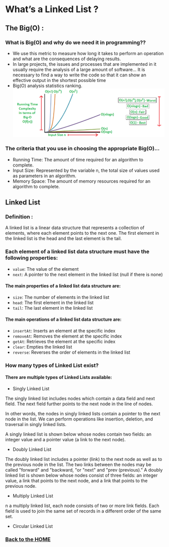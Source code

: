 # What’s a Linked List ?

## The Big(O) :
### What is Big(O) and why do we need it in programming??
- We use this metric to measure how long it takes to perform an operation and what are the consequences of delaying results.
- In large projects, the issues and processes that are implemented in it usually require the analysis of a large amount of software... It is necessary to find a way to write the code so that it can show an effective output in the shortest possible time
- Big(O) analysis statistics ranking.
![](./assets/mypic.png)

### The criteria that you use in choosing the appropriate Big(O)...

- Running Time: The amount of time required for an algorithm to complete.
- Input Size: Represented by the variable n, the total size of values used as parameters in an algorithm.
- Memory Space: The amount of memory resources required for an algorithm to complete.

## Linked List

### Definition :
A linked list is a linear data structure that represents a collection of elements, where each element points to the next one. The first element in the linked list is the head and the last element is the tail.

### Each element of a linked list data structure must have the following properties:

- `value`: The value of the element
- `next`: A pointer to the next element in the linked list (null if there is none)

#### The main properties of a linked list data structure are:

- `size`: The number of elements in the linked list
- `head`: The first element in the linked list
- `tail`: The last element in the linked list


#### The main operations of a linked list data structure are:

- `insertAt`: Inserts an element at the specific index
- `removeAt`: Removes the element at the specific index
- `getAt`: Retrieves the element at the specific index
- `clear`: Empties the linked list
- `reverse`: Reverses the order of elements in the linked list


### How many types of Linked List exist?

#### There are multiple types of Linked Lists available:

- Singly Linked List

The singly linked list includes nodes which contain a data field and next field. The next field further points to the next node in the line of nodes.

In other words, the nodes in singly linked lists contain a pointer to the next node in the list. We can perform operations like insertion, deletion, and traversal in singly linked lists.

A singly linked list is shown below whose nodes contain two fields: an integer value and a pointer value (a link to the next node).

- Doubly Linked List

The doubly linked list includes a pointer (link) to the next node as well as to the previous node in the list. The two links between the nodes may be called "forward" and "backward, "or "next" and "prev (previous)." A doubly linked list is shown below whose nodes consist of three fields: an integer value, a link that points to the next node, and a link that points to the previous node.
- Multiply Linked List

n a multiply linked list, each node consists of two or more link fields. Each field is used to join the same set of records in a different order of the same set.


- Circular Linked List

### [Back to the HOME](./README.md)